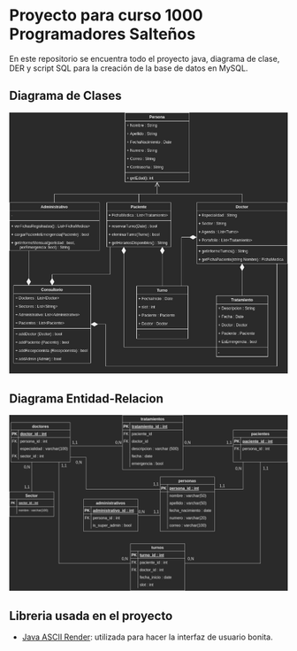 # Proyecto para curso 1000 Programadores Salteños

En este repositorio se encuentra todo el proyecto java, diagrama de clase, DER y script SQL para la creación de la base de datos en MySQL.

## Diagrama de Clases

![Diagrama de Clases](DiagramaClases.png)

## Diagrama Entidad-Relacion

![DER](DER.png)

## Libreria usada en el proyecto

 - [Java ASCII Render](https://github.com/indvd00m/java-ascii-render): utilizada para hacer la interfaz de usuario bonita.
